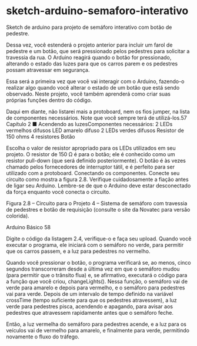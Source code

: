 # sketch-arduino-semaforo-interativo
Sketch de arduino para projeto de semáforo interativo com botão de pedestre.


Dessa vez, você estenderá o projeto anterior para incluir um farol de pedestre e um botão, que será pressionado pelos pedestres para solicitar a travessia da rua. O Arduino reagirá quando o botão for pressionado, alterando o estado das luzes para que os carros parem e os pedestres possam atravessar em segurança.

Essa será a primeira vez que você vai interagir com o Arduino, fazendo-o realizar algo quando você alterar o estado de um botão que está sendo observado. Neste projeto, 
você também aprenderá como criar suas próprias funções dentro do código.

Daqui em diante, não listarei mais a protoboard, nem os fios jumper, na lista de componentes necessários. Note que você sempre terá de utilizá-los.57 Capítulo 2 ■ Acendendo as luzesComponentes necessários:
2 LEDs vermelhos difusos
LED amarelo difuso
2 LEDs verdes difusos
Resistor de 150 ohms
4 resistores
Botão

Escolha o valor de resistor apropriado para os LEDs utilizados em seu projeto. O resistor de 150 Ω é para o botão; ele é conhecido como um resistor pull-down (que 
será definido posteriormente). O botão é às vezes chamado pelos fornecedores de interruptor tátil, e é perfeito para ser utilizado com a protoboard.
Conectando os componentes. Conecte seu circuito como mostra a figura 2.8. Verifique cuidadosamente a fiação antes de ligar seu Arduino. Lembre-se de que o Arduino deve estar desconectado da força enquanto você conecta o circuito.

Figura 2.8 – Circuito para o Projeto 4 – Sistema de semáforo com travessia de pedestres e botão de requisição 
(consulte o site da Novatec para versão colorida).

Arduino Básico 58

Digite o código da listagem 2.4, verifique-o e faça seu upload. Quando você executar o programa, ele iniciará com o semáforo no verde, para permitir que os carros passem, 
e a luz para pedestres no vermelho.

Quando você pressionar o botão, o programa verificará se, ao menos, cinco segundos transcorreram desde a última vez em que o semáforo mudou (para permitir que 
o trânsito flua) e, se afirmativo, executará o código para a função que você criou, changeLights(). Nessa função, o semáforo vai de verde para amarelo e depois para vermelho, e o semáforo para pedestres vai para verde. Depois de um intervalo de tempo definido na variável crossTime (tempo suficiente para que os pedestres atravessem), a 
luz verde para pedestres pisca, acendendo e apagando, para avisar aos pedestres que atravessem rapidamente antes que o semáforo feche. 

Então, a luz vermelha do semáforo para pedestres acende, e a luz para os veículos vai de vermelho para amarelo, e finalmente para verde, permitindo novamente o fluxo do tráfego.

